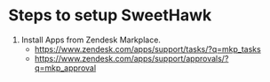 # **Steps to setup SweetHawk**

1. Install Apps from Zendesk Markplace.
   - https://www.zendesk.com/apps/support/tasks/?q=mkp_tasks
   - https://www.zendesk.com/apps/support/approvals/?q=mkp_approval
